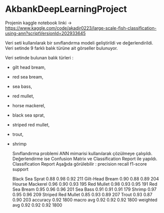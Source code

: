 # AkbankDeepLearningProject

Projenin kaggle notebook linki -> https://www.kaggle.com/code/akadir0223/large-scale-fish-classification-using-ann?scriptVersionId=202933645

Veri seti kullanılarak bir sınıflandırma modeli geliştirildi ve değerlendirildi. Veri setinde 9 farklı balık türüne ait görseller bulunuyor.

Veri setinde bulunan balık türleri :
* gilt head bream,
* red sea bream,
* sea bass,
* red mullet,
* horse mackerel,
* black sea sprat,
* striped red mullet,
* trout,
* shrimp

  Sınıflandırma problemi ANN mimarisi kullanılarak çözülmeye çalışıldı. Değerlendirme ise Confusion Matrix ve Classification Report ile yapıldı.  
Classification Report Aşağıda görülebilir :
                    precision    recall  f1-score   support

   Black Sea Sprat       0.88      0.98      0.92       211
   Gilt-Head Bream       0.90      0.88      0.89       204
   Hourse Mackerel       0.96      0.90      0.93       195
        Red Mullet       0.98      0.93      0.95       191
     Red Sea Bream       0.95      0.96      0.96       201
          Sea Bass       0.91      0.91      0.91       179
            Shrimp       0.97      0.95      0.96       209
Striped Red Mullet       0.85      0.93      0.89       207
             Trout       0.93      0.87      0.90       203
          accuracy                           0.92      1800
         macro avg       0.92      0.92      0.92      1800
      weighted avg       0.92      0.92      0.92      1800
